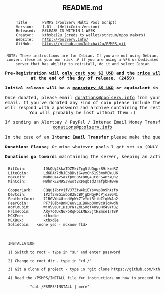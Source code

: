 <center><article class="markdown-body entry-content" itemprop="mainContentOfPage">  

<br />

<h1><a name="psmps" class="anchor" href="#psmps"><span class="octicon octicon-link"></span></a>README.md</h1> 

<pre><code><div id='titlenshit' style='padding:10 10 10 10;text-align:left;width:434px; word-wrap:break-word;'>Title:      PSMPS (PoolServ Multi Pool Script)
Version:    1.01 - (HelixCoin Version)
Released:   RELEASE IS WITHIN 1 WEEK
Creator:    kthxbai2u (creds to wallet/stratum/mpos makers)
Website:    <a href="http://www.poolserv.info/" target="_blank">http://PoolServ.info/</a>
GitHub:     <a href="https://github.com/kthxbai2u/PSMPS.git" target="_blank">https://github.com/kthxbai2u/PSMPS.git</a></div></code></pre>

<pre><code>NOTE: These instructions are for Debian. If you are not using Debian,
convert these at your own risk :P If you are using a VPS or Dedicated
server that has ability to reinstall, do it and select Debian
</code></pre>

<pre><b>Pre-Registration will <u>only cost you $2 USD</u> and the <u>price will rise to $5 USD</u>
at the end of the day of release. (2459)

Initial release will be a <u>mandatory $5 USD</u> or equivalent in coins below.</b>

Once donated, please email <a href='mailto:donations@poolserv.info'>donations@poolserv.info</a> from your (Regular/PayPal/AlertPay/Interac)
email. If you've donated any kind of coin please include the wallet address sent from. We 
will respond with a password and archive containing the rest of the installation instructions.
You will probably be lost without them :)

If sending an Alertpay / PayPal / Interac Email Money Transfer please send it to:
<a href='mailto:donations@poolserv.info'>donations@poolserv.info</a>

In the case of an <b>Interac Email Transfer</b> please make the question your name and the answer "poolserv".

<b>Donations Please;</b> Or mine whatever pools I get set up (ONLY setting up pools on final server)   

<b>Donations go towards</b> maintaining the server, keeping an active interest in this project, etc.</pre>

<pre><code><div id='titlenshit' style='padding:10 10 10 10;text-align:left;width:730px;word-wrap:break-word;'>BitCoin:        1DkQUg4kkaTDZMkiTgg5tUQqprB9rkoeRZ
LiteCoin:       Ld6DAh7dbJEbBDvjG4yxCn61S3moMBWuU6
MaxCoin:        mabeu14vSaxfpMEBKcBnQ4JFeFSwH5sQR2
MinCoin:        M8hnkyZM9SJwwot2xD6qbsd3TafpbH4Bwe

CopperLark:     CQQuj9brvjfVJ7Ztw8kiEYsvvp8o9hAzfo
DevCoin:        1Pzf2kBG1wbp82ECBUjgDNqyRcPjoZ66Ni
FeatherCoin:    71BGVWo4UtndVpWxZTvYotRtibZfqNWAn2
PeerCoin:       PF7j8jb4BnNJeuVLu1BHNp3Xm9c8jqRwdh
WorldCoin:      WjoS92UY1DiDrNYZmLSoqf4oyUHx49sfuZ
PrimeCoin:      ARy7oDUxNuFbRqHpiKMEx5jtHZmse1kTBP
MCXFee:         kthxdie
MCXBux:         kthxdie
SolidCoin:   &lt;none yet - mcxnow fkd&gt;</div></code></pre>

<pre><code><div id='titlenshit' style='padding:10 10 10 10;text-align:left;width:730px;word-wrap:break-word;'>
INSTALLATION

1) Switch to root - type in "su" and enter password

2) Change to root dir - type in "cd /"

3) Git a clone of project - type in "git clone https://github.com/kthxbai2u/PSMPS.git /PSMPS/"

4) Read the /PSMPS/INSTALL file for instructions on how to proceed further with installation.

        - "cat /PSMPS/INSTALL | more"
        
</div></code></pre>

</article></center>
